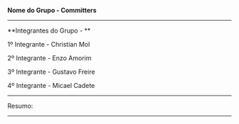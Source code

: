 **Nome do Grupo - Committers**

______________________________________________

**Integrantes do Grupo - **

1º Integrante - Christian Mol

2º Integrante - Enzo Amorim

3º Integrante - Gustavo Freire

4º Integrante - Micael Cadete

______________________________________________

Resumo: 

______________________________________________

